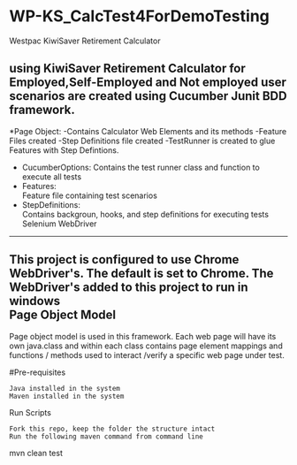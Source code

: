 # WP-KS_CalcTest4ForDemoTesting
Westpac KiwiSaver Retirement Calculator
## using KiwiSaver Retirement Calculator for Employed,Self-Employed and Not employed user scenarios are created using Cucumber Junit BDD framework.
*Page Object:
-Contains Calculator Web Elements and its methods
-Feature Files created
-Step Definitions file created
-TestRunner is created to glue Features with Step Defintions.
* CucumberOptions:
Contains the test runner class and function to execute all tests
* Features:  
Feature file containing test scenarios 
* StepDefinitions:  
Contains backgroun, hooks, and step definitions for executing tests
Selenium WebDriver
------------
This project is configured to use Chrome WebDriver's.  The default is set to Chrome.  The WebDriver's added to this project to run in windows  
Page Object Model
-----
Page object model is used in this framework.  Each web page will have its own java.class and within each class contains page element mappings and functions / methods used to interact /verify a specific web page under test.  

#Pre-requisites

    Java installed in the system
    Maven installed in the system

Run Scripts

    Fork this repo, keep the folder the structure intact
    Run the following maven command from command line

mvn clean test


